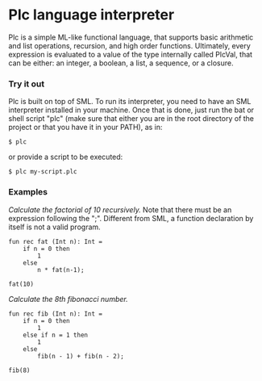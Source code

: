 # Plc language interpreter

Plc is a simple ML-like functional language, that supports basic arithmetic and list operations, recursion, and high order functions. Ultimately, every expression is evaluated to a value of the type internally called PlcVal, that can be either: an integer, a boolean, a list, a sequence, or a closure.

### Try it out

Plc is built on top of SML. To run its interpreter, you need to have an SML interpreter installed in your machine. Once that is done, just run the bat or shell script "plc" (make sure that either you are in the root directory of the project or that you have it in your PATH), as in:

<pre><code>$ plc</pre></code>

or provide a script to be executed:

<pre><code>$ plc my-script.plc</pre></code>

### Examples

*Calculate the factorial of 10 recursively.* Note that there must be an expression following the ";". Different from SML, a function declaration by itself is not a valid program.

<pre><code>fun rec fat (Int n): Int = 
    if n = 0 then
        1
    else
        n * fat(n-1);
        
fat(10)
</code></pre>

*Calculate the 8th fibonacci number.*

<pre><code>fun rec fib (Int n): Int = 
    if n = 0 then
        1
    else if n = 1 then
        1
    else
        fib(n - 1) + fib(n - 2);

fib(8)
</code></pre>
